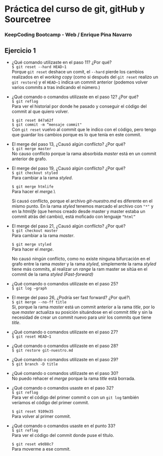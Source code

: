 # Práctica del curso de git, gitHub y Sourcetree 

### KeepCoding Bootcamp - Web / Enrique Pina Navarro

## Ejercicio 1 

- ¿Qué comando utilizaste en el paso 11? ¿Por qué?  
    `$ git reset --hard HEAD~1` \
    Porque `git reset` deshace un comit, el `--hard` pierde los cambios realizados en el *working copy* (como si después del `git reset` realizo un `git restore`) y el `HEAD~1` indica un commit anterior (podemos volver varios commits a tras indicando el número.)   

- ¿Qué comando o comandos utilizaste en el paso 12? ¿Por qué? \
    `$ git reflog` \
    Para ver el historial por donde he pasado y conseguir el código del commit al que quiero volver.

    `$ git reset 847a62f` \
    `$ git commit -m “mensaje commit"` \
    Con `git reset` vuelvo al commit que le indico con el código, pero tengo que guardar los cambios porque es lo que tenía  en este commit.

- El merge del paso 13, ¿Causó algún conflicto? ¿Por qué? \
    `$ git merge master` \
    No causo conflicto porque la rama absorbida *master* está  en un commit anterior de grafo.

- El merge del paso 19, ¿Causó algún conflicto? ¿Por qué?  
    `$ git checkout styled`\
    Para cambiar a la rama *styled*. 

    `$ git merge htmlife`\
    Para hacer el *merge*.\

    Si causó conflicto, porque el archivo *git-nuestro.md* es diferente en el mismo punto. En la rama *styled* tenemos marcado el archivo con `"*"`  y en la *htmlife* (que hemos creado desde master y master estaba un commit atrás del cambio), está  moficado con lenguaje `“html”`

- El merge del paso 21, ¿Causó algún conflicto? ¿Por qué?\
    `$ git checkout master`\
    Para cambiar a la rama *master*.

    `$ git merge styled`\
    Para hacer el *merge*. 

    No causó ningún conflicto, como no existe ninguna bifurcación en el grafo entre la rama *master* y la rama *styled*, simplemente la rama *styled* tiene más commits, al realizar un *range* la ram master se sitúa en el commit de la rama *styled (Fast-forward)*

 - ¿Qué comando o comandos utilizaste en el paso 25?\
    `$ git log –graph`

 - El merge del paso 26, ¿Podría ser fast forward? ¿Por qué?\  
    `$ git merge --no-ff title` \
    Si, porque la rama *master* está  un commit anterior a la rama *title*, por lo que *master* actualiza su posición situándose en el commit *title* y sin la necesidad de crear un commit nuevo para unir los commits que tiene *title*.

- ¿Qué comando o comandos utilizaste en el paso 27? \
    `$ git reset HEAD~1`

- ¿Qué comando o comandos utilizaste en el paso 28?\
    `$ git restore git-nuestro.md`
 
- ¿Qué comando o comandos utilizaste en el paso 29?\
    `$ git branch -D title`

 - ¿Qué comando o comandos utilizaste en el paso 30?\
    No puedo rehacer el *merge* porque la rama *title* está  borrada.

- ¿Qué comando o comandos usaste en el paso 32? \
    `$ git reflog ` \
    Para ver el código del primer commit o con un `git log` también veríamos  el código del primer commit.

    `$ git reset 9109e35`\
    Para volver al primer commit.

- ¿Qué comando o comandos usaste en el punto 33?\
    `$ git reflog ` \
    Para ver el código del commit donde puse el título.

    `$ git reset e9d88c7`\
    Para moverme a ese commit.

